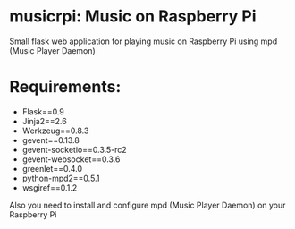 musicrpi: Music on Raspberry Pi
========

Small flask web application for playing music on Raspberry Pi using mpd (Music Player Daemon)


Requirements:
========
 - Flask==0.9
 - Jinja2==2.6
 - Werkzeug==0.8.3
 - gevent==0.13.8
 - gevent-socketio==0.3.5-rc2
 - gevent-websocket==0.3.6
 - greenlet==0.4.0
 - python-mpd2==0.5.1
 - wsgiref==0.1.2

Also you need to install and configure mpd (Music Player Daemon) on your Raspberry Pi
